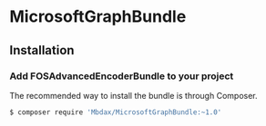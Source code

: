 # MicrosoftGraphBundle

## Installation


### Add FOSAdvancedEncoderBundle to your project

The recommended way to install the bundle is through Composer.

```bash
$ composer require 'Mbdax/MicrosoftGraphBundle:~1.0'
```

